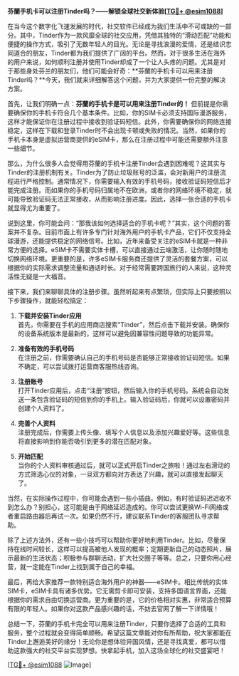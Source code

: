 **芬蘭手机卡可以注册Tinder吗？——解锁全球社交新体验[[TG💪+ @esim1088](https://t.me/s/esim1088)]**

在当今这个数字化飞速发展的时代，社交软件已经成为我们生活中不可或缺的一部分。其中，Tinder作为一款风靡全球的社交应用，凭借其独特的“滑动匹配”功能和便捷的操作方式，吸引了无数年轻人的目光。无论是寻找浪漫的爱情，还是结识志同道合的朋友，Tinder都为我们提供了广阔的平台。然而，对于很多生活在海外的用户来说，如何顺利注册并使用Tinder却成了一个让人头疼的问题。尤其是对于那些身处芬兰的朋友们，他们可能会好奇：**芬蘭的手机卡可以用来注册Tinder吗？**今天，我们就来详细解答这个问题，并为大家提供一份完整的解决方案。

首先，让我们明确一点：**芬蘭的手机卡是可以用来注册Tinder的！** 但前提是你需要确保你的手机卡符合几个基本条件。比如，你的SIM卡必须支持国际漫游服务，这样才能保证你在注册过程中接收到验证码短信。此外，你需要确保你的网络连接稳定，这样在下载和登录Tinder时不会出现卡顿或失败的情况。当然，如果你的手机卡本身是虚拟运营商提供的eSIM卡，那么在注册过程中可能还需要额外注意一些细节。

那么，为什么很多人会觉得用芬蘭的手机卡注册Tinder会遇到困难呢？这其实与Tinder的注册机制有关。Tinder为了防止垃圾账号的泛滥，会对新用户的注册流程进行严格控制。通常情况下，你需要输入有效的手机号码，接收验证码短信后才能完成注册。而如果你的手机号码归属地不在欧洲，或者你的网络环境不稳定，就可能导致验证码无法正常接收，从而影响注册进度。因此，选择一张合适的手机卡就显得尤为重要了。

说到这里，你可能会问：“那我该如何选择适合的手机卡呢？”其实，这个问题的答案并不复杂。目前市面上有许多专门针对海外用户的手机卡产品，它们不仅支持全球漫游，还能提供稳定的网络信号。比如，近年来备受关注的eSIM卡就是一种非常方便的选择。eSIM卡不需要实体卡槽，可以直接通过云端激活，让你随时随地切换网络环境。更重要的是，许多eSIM卡服务商还提供了灵活的套餐方案，可以根据你的实际需求调整流量和通话时长。对于经常需要跨国旅行的人来说，这种灵活性无疑是一大福音。

接下来，我们来聊聊具体的注册步骤。虽然听起来有点繁琐，但实际上只要按照以下步骤操作，就能轻松搞定：

1. **下载并安装Tinder应用**  
   首先，你需要在手机的应用商店搜索“Tinder”，然后点击下载并安装。确保你的设备系统版本是最新的，这样可以避免因兼容性问题导致的功能异常。

2. **准备有效的手机号码**  
   在注册之前，你需要确认自己的手机号码是否能够正常接收验证码短信。如果不确定，可以尝试拨打运营商客服热线咨询。

3. **注册账号**  
   打开Tinder应用后，点击“注册”按钮，然后输入你的手机号码。系统会自动发送一条包含验证码的短信到你的手机上。输入验证码后，你就可以设置密码并创建个人资料了。

4. **完善个人资料**  
   注册完成后，你需要上传头像、填写个人信息以及添加兴趣爱好等。这些信息将直接影响到你能否吸引到更多的潜在匹配对象。

5. **开始匹配**  
   当你的个人资料审核通过后，就可以正式开启Tinder之旅啦！通过左右滑动的方式筛选心仪的对象，一旦双方都向对方表达了兴趣，就可以直接发起聊天了。

当然，在实际操作过程中，你可能会遇到一些小插曲。例如，有时验证码迟迟收不到怎么办？别担心，这可能是由于网络延迟造成的。你可以尝试更换Wi-Fi网络或者重启路由器后再试一次。如果仍然不行，建议联系Tinder的客服团队寻求帮助。

除了上述方法外，还有一些小技巧可以帮助你更好地利用Tinder。比如，尽量保持在线时间较长，这样可以提高被他人发现的概率；定期更新自己的动态照片，展示最新的生活状态；积极参与群聊活动，扩大社交圈子等等。总之，只要你用心经营，就一定能在Tinder上找到属于自己的幸福。

最后，再给大家推荐一款特别适合海外用户的神器——eSIM卡。相比传统的实体SIM卡，eSIM卡具有诸多优势。它无需剪卡即可安装，支持多国语言界面，还能根据你的需求自由切换运营商。更为重要的是，它的价格相对实惠，非常适合预算有限的年轻人。如果你对这款产品感兴趣的话，不妨去官网了解一下详情哦！

总结一下，芬蘭的手机卡完全可以用来注册Tinder，只要你选择了合适的工具和服务，整个过程就会变得简单顺畅。希望这篇文章能对你有所帮助，祝大家都能在Tinder上邂逅美好的缘分！无论你是想体验异国风情，还是寻找真爱，都可以借助这款强大的社交平台实现梦想。快拿起手机，加入这场全球化的社交盛宴吧！

[[TG💪+ @esim1088](https://t.me/s/esim1088) ![Image](https://i.postimg.cc/4NQfJmqS/Snipaste-2025-05-13-00-14-12.png)]
